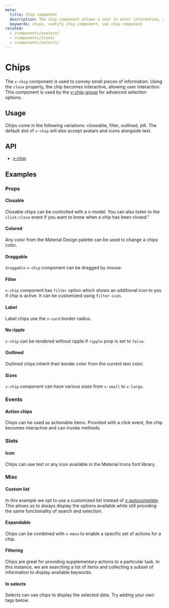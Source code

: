 ```yaml
---
meta:
  title: Chip component
  description: The chip component allows a user to enter information, make selections, filter content or trigger actions.
  keywords: chips, vuetify chip component, vue chip component
related:
  - /components/avatars/
  - /components/icons/
  - /components/selects/
---
```


# Chips

The `v-chip` component is used to convey small pieces of information. Using the `close` property, the chip becomes interactive, allowing user interaction. This component is used by the [v-chip-group](/components/chip-groups) for advanced selection options.

<entry-ad />

## Usage

Chips come in the following variations: closeable, filter, outlined, pill. The default slot of `v-chip` will also accept avatars and icons alongside text.

<usage name="v-chip" />

## API

- [v-chip](../../api/v-chip)

## Examples

### Props

#### Closable

Closable chips can be controlled with a v-model. You can also listen to the `click:close` event if you want to know when a chip has been closed."

<example file="v-chip/prop-closable" />

#### Colored

Any color from the Material Design palette can be used to change a chips color.

<example file="v-chip/prop-colored" />

#### Draggable

`draggable` `v-chip` component can be dragged by mouse.

<example file="v-chip/prop-draggable" />

#### Filter

`v-chip` component has `filter` option which shows an additional icon to you if chip is active. It can be customized using `filter-icon`.

<example file="v-chip/prop-filter" />

#### Label

Label chips use the `v-card` border-radius.

<example file="v-chip/prop-label" />

#### No ripple

`v-chip` can be rendered without ripple if `ripple` prop is set to `false`.

<example file="v-chip/prop-no-ripple" />

#### Outlined

Outlined chips inherit their border color from the current text color.

<example file="v-chip/prop-outlined" />

#### Sizes

`v-chip` component can have various sizes from `x-small` to `x-large`.

<example file="v-chip/prop-sizes" />

### Events

#### Action chips

Chips can be used as actionable items. Provided with a _click_ event, the chip becomes interactive and can invoke methods.

<example file="v-chip/event-action-chips" />

### Slots

#### Icon

Chips can use text or any icon available in the Material Icons font library.

<example file="v-chip/slot-icon" />

### Misc

#### Custom list

In this example we opt to use a customized list instead of [v-autocomplete](/components/autocompletes). This allows us to always display the options available while still providing the same functionality of search and selection.

<example file="v-chip/misc-custom-list" />

#### Expandable

Chips can be combined with `v-menu` to enable a specific set of actions for a chip.

<example file="v-chip/misc-expandable" />

#### Filtering

Chips are great for providing supplementary actions to a particular task. In this instance, we are searching a list of items and collecting a subset of information to display available keywords.

<example file="v-chip/misc-filtering" />

#### In selects

Selects can use chips to display the selected data. Try adding your own tags below.

<example file="v-chip/misc-in-selects" />

<backmatter />
